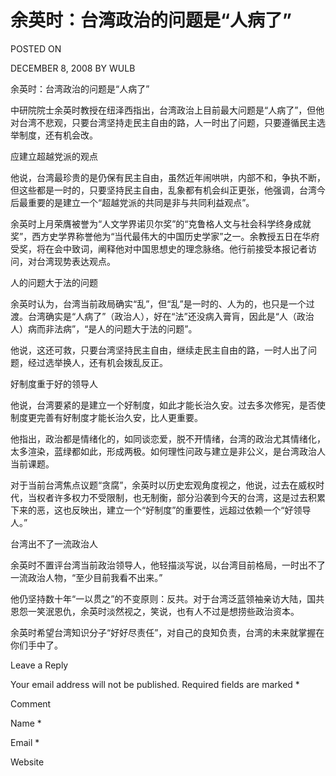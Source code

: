 # 余英时：台湾政治的问题是“人病了”  
POSTED ON

DECEMBER 8, 2008 BY WULB

余英时：台湾政治的问题是“人病了”

中研院院士余英时教授在纽泽西指出，台湾政治上目前最大问题是“人病了”，但他对台湾不悲观，只要台湾坚持走民主自由的路，人一时出了问题，只要遵循民主选举制度，还有机会改。

应建立超越党派的观点

他说，台湾最珍贵的是仍保有民主自由，虽然近年闹哄哄，内部不和，争执不断，但这些都是一时的，只要坚持民主自由，乱象都有机会纠正更张，他强调，台湾今后最重要的是建立一个“超越党派的共同是非与共同利益观点”。

余英时上月荣膺被誉为“人文学界诺贝尔奖”的“克鲁格人文与社会科学终身成就奖”，西方史学界称誉他为“当代最伟大的中国历史学家”之一。余教授五日在华府受奖，将在会中致词，阐释他对中国思想史的理念脉络。他行前接受本报记者访问，对台湾现势表达观点。

人的问题大于法的问题

余英时认为，台湾当前政局确实“乱”，但“乱”是一时的、人为的，也只是一个过渡。台湾确实是“人病了”（政治人），好在“法”还没病入膏肓，因此是“人（政治人）病而非法病”，“是人的问题大于法的问题”。

他说，这还可救，只要台湾坚持民主自由，继续走民主自由的路，一时人出了问题，经过选举换人，还有机会拨乱反正。

好制度重于好的领导人

他说，台湾要紧的是建立一个好制度，如此才能长治久安。过去多次修宪，是否使制度更完善有好制度才能长治久安，比人更重要。

他指出，政治都是情绪化的，如同谈恋爱，脱不开情绪，台湾的政治尤其情绪化，太多渲染，蓝绿都如此，形成两极。如何理性问政与建立是非公义，是台湾政治人当前课题。

对于当前台湾焦点议题“贪腐”，余英时以历史宏观角度视之，他说，过去在威权时代，当权者许多权力不受限制，也无制衡，部分沿袭到今天的台湾，这是过去积累下来的恶，这也反映出，建立一个“好制度”的重要性，远超过依赖一个“好领导人。”

台湾出不了一流政治人

余英时不置评台湾当前政治领导人，他轻描淡写说，以台湾目前格局，一时出不了一流政治人物，“至少目前我看不出来。”

他仍坚持数十年“一以贯之”的不变原则：反共。对于台湾泛蓝领袖亲访大陆，国共恩怨一笑泯恩仇，余英时淡然视之，笑说，也有人不过是想捞些政治资本。

余英时希望台湾知识分子“好好尽责任”，对自己的良知负责，台湾的未来就掌握在你们手中了。

Leave a Reply

Your email address will not be published. Required fields are marked *

Comment

Name *

Email *

Website